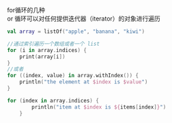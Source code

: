 
for循环的几种  
or 循环可以对任何提供迭代器（iterator）的对象进行遍历

```kotlin
val array = listOf("apple", "banana", "kiwi")

//通过索引遍历一个数组或者一个 list
for (i in array.indices) {
    print(array[i])
}
//或者
for ((index, value) in array.withIndex()) {
    println("the element at $index is $value")
}

for (index in array.indices) {
        println("item at $index is ${items[index]}")
    }

```